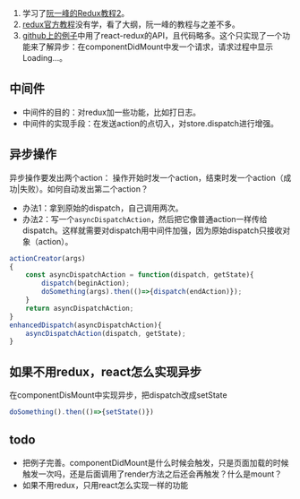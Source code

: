 1. 学习了[阮一峰的Redux教程2][]。
2. [redux官方教程][]没有学，看了大纲，阮一峰的教程与之差不多。
3. [github上的例子][]中用了react-redux的API，且代码略多。这个只实现了一个功能来了解异步：在componentDidMount中发一个请求，请求过程中显示Loading...。

## 中间件
* 中间件的目的：对redux加一些功能，比如打日志。
* 中间件的实现手段：在发送action的点切入，对store.dispatch进行增强。

## 异步操作
异步操作要发出两个action： 操作开始时发一个action，结束时发一个action（成功|失败）。如何自动发出第二个action？
* 办法1：拿到原始的dispatch，自己调用两次。
* 办法2：写一个`asyncDispatchAction`，然后把它像普通action一样传给dispatch。这样就需要对dispatch用中间件加强，因为原始dispatch只接收对象（action）。
``` js
actionCreator(args)
{
    const asyncDispatchAction = function(dispatch, getState){
        dispatch(beginAction);
        doSomething(args).then(()=>{dispatch(endAction)});
    }
    return asyncDispatchAction;
}
enhancedDispatch(asyncDispatchAction){
    asyncDispatchAction(dispatch, getState);
}
```

## 如果不用redux，react怎么实现异步
在componentDisMount中实现异步，把dispatch改成setState
``` js
doSomething().then(()=>{setState()})
```

## todo
* 把例子完善。componentDidMount是什么时候会触发，只是页面加载的时候触发一次吗，还是后面调用了render方法之后还会再触发？什么是mount？
* 如果不用redux，只用react怎么实现一样的功能

[阮一峰的Redux教程2]:http://www.ruanyifeng.com/blog/2016/09/redux_tutorial_part_two_async_operations.html
[redux官方教程]:https://redux.js.org/advanced/async-actions
[github上的例子]:https://github.com/reactjs/redux/tree/master/examples/async